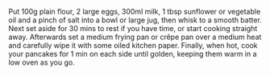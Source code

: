 Put 100g plain flour, 2 large eggs, 300ml milk, 1 tbsp sunflower or vegetable oil and a pinch of salt into a bowl or large jug, then whisk to a smooth batter. Next set aside for 30 mins to rest if you have time, or start cooking straight away. Afterwards set a medium frying pan or crêpe pan over a medium heat and carefully wipe it with some oiled kitchen paper. Finally, when hot, cook your pancakes for 1 min on each side until golden, keeping them warm in a low oven as you go.